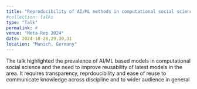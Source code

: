 ```yaml
---
title: "Reproducibility of AI/ML methods in computational social science"
#collection: talks
type: "Talk"
permalink: #
venue: "Meta-Rep 2024"
date: 2024-10-28,29,30,31
location: "Munich, Germany"
---
```


The talk highlighted the prevalence of AI/ML based models in computational social science and the need to improve reusability of latest models in the area. It requires transparency, reprdoucibility and ease of reuse to communicate knowledge across discipline and to wider audience in general 
